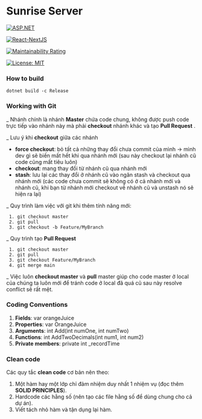 ﻿# Sunrise Server
[![ASP.NET](https://github.com/bluehairmylove2014/Sunrise-Continent/actions/workflows/main_sunrise-hotel.yml/badge.svg)](https://github.com/bluehairmylove2014/Sunrise-Continent/actions/workflows/main_sunrise-hotel.yml)

[![React-NextJS](https://github.com/bluehairmylove2014/Sunrise-Continent/actions/workflows/fe-cicd.yml/badge.svg)](https://github.com/bluehairmylove2014/Sunrise-Continent/actions/workflows/fe-cicd.yml)

[![Maintainability Rating](https://sonarcloud.io/api/project_badges/measure?project=CityDiscoverTourist_CityDiscoverTouristServer&metric=sqale_rating)](https://github.com/bluehairmylove2014/Sunrise-Continent)

[![License: MIT](https://img.shields.io/badge/License-MIT-yellow.svg)](https://opensource.org/licenses/MIT)

### How to build
```
dotnet build -c Release
```

### Working with Git
_ Nhánh chính là nhánh **Master** chứa code chung, không được push code trực tiếp vào nhánh này mà phải **checkout** nhánh khác và tạo **Pull Request** .

_ Lưu ý  khi **checkout** giữa các nhánh
 - **force checkout**: bỏ tất cả những thay đổi chưa commit của mình -> mình dev gì sẽ biến mất hết khi qua nhánh mới (sau này checkout lại nhánh cũ code cũng mất tiêu luôn)
 - **checkout**: mang thay đổi từ nhánh cũ qua nhánh mới
 - **stash**: lưu lại các thay đổi ở nhánh cũ vào ngăn stash và checkout qua nhánh mới (các code chưa commit sẽ không có ở cả nhánh mới và nhánh cũ, khi bạn từ nhánh mới checkout về nhánh cũ và unstash nó sẽ hiện ra lại)
 
_ Quy trình làm việc với git khi thêm tính năng mới:

```
 1. git checkout master
 2. git pull
 3. git checkout -b Feature/MyBranch
```

_ Quy trình tạo **Pull Request**
```
 1. git checkout master
 2. git pull
 3. git checkout Feature/MyBranch
 4. git merge main
```

_ Việc luôn **checkout master** và **pull** master giúp cho code master ở local của chúng ta luôn mới để tránh code ở local đã quá cũ sau này resolve conflict sẽ rất mệt.
### Coding Conventions

 1. **Fields**: var orangeJuice
 2. **Properties**: var OrangeJuice
 3. **Arguments**: int Add(int numOne, int numTwo)
 4. **Functions**: int AddTwoDecimals(int num1, int num2)
 5. **Private members**: private int _recordTime

### Clean code
Các quy tắc **clean code** cơ bản nên theo:

 1. Một hàm hay một lớp chỉ đảm nhiệm duy nhất 1 nhiệm vụ (đọc thêm **SOLID PRINCIPLES**).
 2. Hardcode các hằng số (nên tạo các file hằng số để dùng chung cho cả dự án).
 3. Viết tách nhỏ hàm và tận dụng lại hàm.